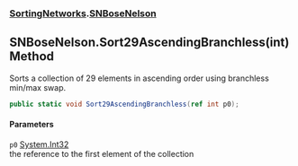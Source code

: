 ### [SortingNetworks](SortingNetworks.md 'SortingNetworks').[SNBoseNelson](SortingNetworks_SNBoseNelson.md 'SortingNetworks.SNBoseNelson')
## SNBoseNelson.Sort29AscendingBranchless(int) Method
Sorts a collection of 29 elements in ascending order using branchless min/max swap.  
```csharp
public static void Sort29AscendingBranchless(ref int p0);
```
#### Parameters
<a name='SortingNetworks_SNBoseNelson_Sort29AscendingBranchless(int)_p0'></a>
`p0` [System.Int32](https://docs.microsoft.com/en-us/dotnet/api/System.Int32 'System.Int32')  
the reference to the first element of the collection
  

